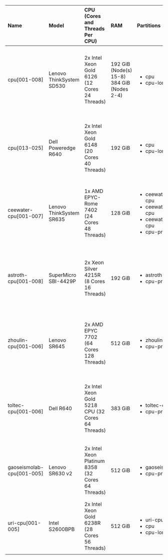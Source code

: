 | Name                      | Model                    | CPU (Cores and Threads Per CPU)                   | RAM                                        | Partitions                                                                                                            | Constraints                                                                                                                                |
|:--------------------------|:-------------------------|:--------------------------------------------------|:-------------------------------------------|:----------------------------------------------------------------------------------------------------------------------|:-------------------------------------------------------------------------------------------------------------------------------------------|
| cpu[001-008]              | Lenovo ThinkSystem SD530 | 2x Intel Xeon Gold 6126 (12 Cores 24 Threads)     | 192 GiB (Node(s) 15-8) 384 GiB (Nodes 2-4) | <ul><li>cpu</li><li>cpu-long</li></ul>                                                                                | <ul><li>len-sd530_2018</li><li>avx</li><li>avx2</li><li>avx512</li><li>intel</li><li>linux-ubuntu20.04-skylake_avx512</li></ul>            |
| cpu[013-025]              | Dell Poweredge R640      | 2x Intel Xeon Gold 6148 (20 Cores 40 Threads)     | 192 GiB                                    | <ul><li>cpu</li><li>cpu-long</li></ul>                                                                                | <ul><li>dell-r640_2020</li><li>avx</li><li>avx2</li><li>avx512</li><li>intel</li><li>linux-ubuntu20.04-skylake_avx512</li></ul>            |
| ceewater-cpu[001-007]     | Lenovo ThinkSystem SR635 | 1x AMD EPYC-Rome 7402 (24 Cores 48 Threads)       | 128 GiB                                    | <ul><li>ceewater_cjgleason-cpu</li><li>ceewater_casey-cpu</li><li>ceewater_kandread-cpu</li><li>cpu-preempt</li></ul> | <ul><li>ceewater_len-sr635_2020</li><li>avx</li><li>avx2</li><li>amd</li><li>linux-ubuntu20.04-zen2</li></ul>                              |
| astroth-cpu[001-008]      | SuperMicro SBI-4429P     | 2x Xeon Silver 4215R (8 Cores 16 Threads)         | 192 GiB                                    | <ul><li>astroth-cpu</li><li>cpu-preempt</li></ul>                                                                     | <ul><li>astroth_smicro-sbi4429p_2021</li><li>avx</li><li>avx2</li><li>avx512</li><li>intel</li><li>linux-ubuntu20.04-cascadelake</li></ul> |
| zhoulin-cpu[001-006]      | Lenovo SR645             | 2x AMD EPYC 7702 (64 Cores 128 Threads)           | 512 GiB                                    | <ul><li>zhoulin-cpu</li><li>cpu-preempt</li></ul>                                                                     | <ul><li>zhoulin_len-sr645_2021</li><li>avx</li><li>avx2</li><li>amd</li><li>linux-ubuntu20.04-zen2</li></ul>                               |
| toltec-cpu[001-006]       | Dell R640                | 2x Intel Xeon Gold 5218 CPU (32 Cores 64 Threads) | 383 GiB                                    | <ul><li>toltec-cpu</li><li>cpu-preempt</li></ul>                                                                      | <ul><li>toltec_dell-r640_2021</li><li>avx</li><li>avx2</li><li>avx512</li><li>intel</li><li>linux-ubuntu20.04-cascadelake</li></ul>        |
| gaoseismolab-cpu[001-005] | Lenovo SR630 v2          | 2x Intel Xeon Platinum 8358 (32 Cores 64 Threads) | 512 GiB                                    | <ul><li>gaoseismolab-cpu</li><li>cpu-preempt</li></ul>                                                                | <ul><li>avx</li><li>avx2</li><li>avx512</li><li>intel</li><li>linux-ubuntu20.04-icelake</li></ul>                                          |
| uri-cpu[001-005]          | Intel S2600BPB           | 2x Intel Xeon Gold 6238R (28 Cores 56 Threads)    | 512 GiB                                    | <ul><li>uri-cpu</li><li>cpu</li><li>cpu-long</li></ul>                                                                | <ul><li>avx</li><li>avx2</li><li>avx512</li><li>intel</li><li>linux-ubuntu20.04-cascadelake</li></ul>                                      |